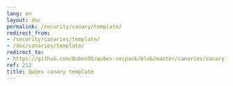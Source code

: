 ```yaml
---
lang: en
layout: doc
permalink: /security/canary/template/
redirect_from:
- /security/canaries/template/
- /doc/canaries/template/
redirect_to:
- https://github.com/QubesOS/qubes-secpack/blob/master/canaries/canary-template.txt
ref: 212
title: Qubes canary template
---
```

